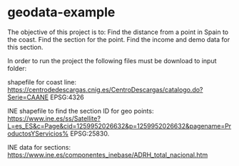 # geodata-example

The objective of this project is to:
Find the distance from a point in Spain to the coast.
Find the section for the point.
Find the income and demo data for this section.

In order to run the project the following files must be download to input folder:

shapefile for coast line: https://centrodedescargas.cnig.es/CentroDescargas/catalogo.do?Serie=CAANE
EPSG:4326

INE shapefile to find the section ID for geo points: https://www.ine.es/ss/Satellite?L=es_ES&c=Page&cid=1259952026632&p=1259952026632&pagename=ProductosYServicios%
EPSG:25830.

INE data for sections: https://www.ine.es/componentes_inebase/ADRH_total_nacional.htm

